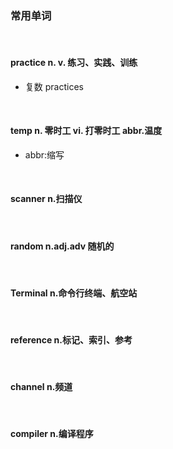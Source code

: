### 常用单词

<br>

#### practice  n. v. 练习、实践、训练 

- 复数 practices

<br>

#### temp   n. 零时工 vi. 打零时工 abbr.温度

- abbr:缩写

<br>

#### scanner    n.扫描仪

<br>

#### random     n.adj.adv 随机的

<br>

#### Terminal   n.命令行终端、航空站

<br>

#### reference  n.标记、索引、参考

<br>

#### channel    n.频道

<br>

#### compiler    n.编译程序
